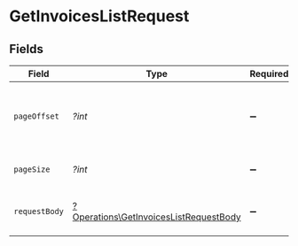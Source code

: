 # GetInvoicesListRequest


## Fields

| Field                                                                                           | Type                                                                                            | Required                                                                                        | Description                                                                                     |
| ----------------------------------------------------------------------------------------------- | ----------------------------------------------------------------------------------------------- | ----------------------------------------------------------------------------------------------- | ----------------------------------------------------------------------------------------------- |
| `pageOffset`                                                                                    | *?int*                                                                                          | :heavy_minus_sign:                                                                              | Indeks pierwszej strony wyników (0 = pierwsza strona).                                          |
| `pageSize`                                                                                      | *?int*                                                                                          | :heavy_minus_sign:                                                                              | Rozmiar strony wyników.                                                                         |
| `requestBody`                                                                                   | [?Operations\GetInvoicesListRequestBody](../../Models/Operations/GetInvoicesListRequestBody.md) | :heavy_minus_sign:                                                                              | Zestaw filtrów dla wyszukiwania metadanych.                                                     |